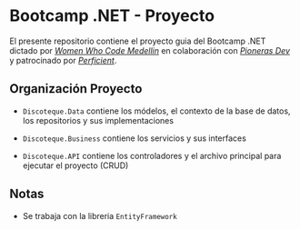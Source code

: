 # Bootcamp .NET - Proyecto

El presente repositorio contiene el proyecto guia del Bootcamp .NET dictado por [*Women Who Code Medellin*](https://www.meetup.com/es/women-who-code-medellin/) en colaboración con [*Pioneras Dev*](https://pioneras.co/) y patrocinado por [*Perficient*](https://www.perficient.com/).

## Organización Proyecto

- `Discoteque.Data` contiene los módelos, el contexto de la base de datos, los repositorios y sus implementaciones

- `Discoteque.Business` contiene los servicios y sus interfaces

- `Discoteque.API` contiene los controladores y el archivo principal para ejecutar el proyecto (CRUD)

## Notas

- Se trabaja con la libreria `EntityFramework`